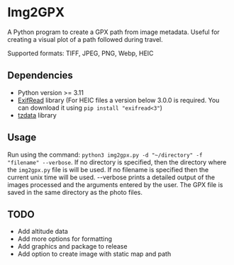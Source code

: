 # Img2GPX

A Python program to create a GPX path from image metadata. Useful for creating a visual plot of a path followed during travel.

Supported formats: TIFF, JPEG, PNG, Webp, HEIC

## Dependencies

- Python version >= 3.11
- [ExifRead](https://pypi.org/project/ExifRead/) library (For HEIC files a version below 3.0.0 is required. You can download it using `pip install "exifread<3"`)
- [tzdata](https://pypi.org/project/tzdata/) library

## Usage

Run using the command: `python3 img2gpx.py -d "~/directory" -f "filename" --verbose`.
If no directory is specified, then the directory where the `img2gpx.py` file is will be used. If no filename is specified then the current unix time will be used. --verbose prints a detailed output of the images processed and the arguments entered by the user.
The GPX file is saved in the same directory as the photo files.

## TODO

- Add altitude data
- Add more options for formatting
- Add graphics and package to release
- Add option to create image with static map and path
